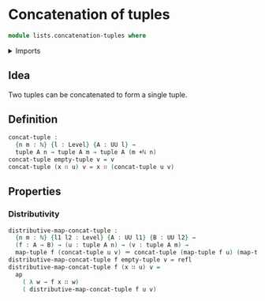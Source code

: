 # Concatenation of tuples

```agda
module lists.concatenation-tuples where
```

<details><summary>Imports</summary>

```agda
open import elementary-number-theory.addition-natural-numbers
open import elementary-number-theory.natural-numbers

open import foundation.action-on-identifications-functions
open import foundation.identity-types
open import foundation.universe-levels

open import lists.functoriality-tuples
open import lists.tuples
```

</details>

## Idea

Two tuples can be concatenated to form a single tuple.

## Definition

```agda
concat-tuple :
  {n m : ℕ} {l : Level} {A : UU l} →
  tuple A n → tuple A m → tuple A (m +ℕ n)
concat-tuple empty-tuple v = v
concat-tuple (x ∷ u) v = x ∷ (concat-tuple u v)
```

## Properties

### Distributivity

```agda
distributive-map-concat-tuple :
  {n m : ℕ} {l1 l2 : Level} {A : UU l1} {B : UU l2} →
  (f : A → B) → (u : tuple A n) → (v : tuple A m) →
  map-tuple f (concat-tuple u v) ＝ concat-tuple (map-tuple f u) (map-tuple f v)
distributive-map-concat-tuple f empty-tuple v = refl
distributive-map-concat-tuple f (x ∷ u) v =
  ap
    ( λ w → f x ∷ w)
    ( distributive-map-concat-tuple f u v)
```
